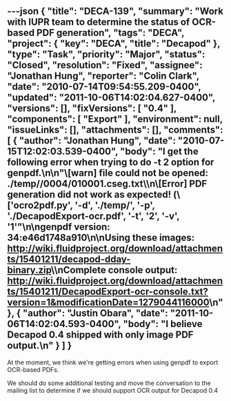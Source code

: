 ---json
{
  "title": "DECA-139",
  "summary": "Work with IUPR team to determine the status of OCR-based PDF generation",
  "tags": "DECA",
  "project": {
    "key": "DECA",
    "title": "Decapod"
  },
  "type": "Task",
  "priority": "Major",
  "status": "Closed",
  "resolution": "Fixed",
  "assignee": "Jonathan Hung",
  "reporter": "Colin Clark",
  "date": "2010-07-14T09:54:55.209-0400",
  "updated": "2011-10-06T14:02:04.627-0400",
  "versions": [],
  "fixVersions": [
    "0.4"
  ],
  "components": [
    "Export"
  ],
  "environment": null,
  "issueLinks": [],
  "attachments": [],
  "comments": [
    {
      "author": "Jonathan Hung",
      "date": "2010-07-15T12:02:03.539-0400",
      "body": "I get the following error when trying to do -t 2 option for genpdf.\n\n\"\\[warn] file could not be opened:  ./temp//0004/010001.cseg.txt\\\n\\[Error] PDF generation did not work as expected! (\\['ocro2pdf.py', '-d', './temp/', '-p', './DecapodExport-ocr.pdf', '-t', '2', '-v', '1'\"\n\ngenpdf version: 34:e46d1748a910\n\nUsing these images: <http://wiki.fluidproject.org/download/attachments/15401211/decapod-dday-binary.zip>\\\nComplete console output: <http://wiki.fluidproject.org/download/attachments/15401211/DecapodExport-ocr-console.txt?version=1&modificationDate=1279044116000>\n"
    },
    {
      "author": "Justin Obara",
      "date": "2011-10-06T14:02:04.593-0400",
      "body": "I believe Decapod 0.4 shipped with only image PDF output.\n"
    }
  ]
}
---
At the moment, we think we're getting errors when using genpdf to export OCR-based PDFs.

We should do some additional testing and move the conversation to the mailing list to determine if we should support OCR output for Decapod 0.4

        